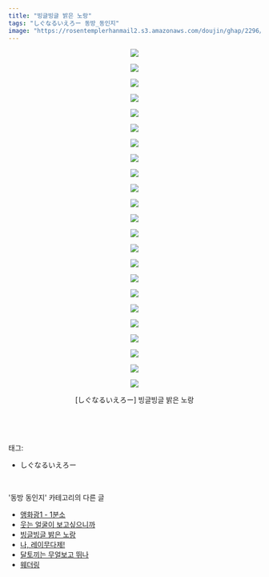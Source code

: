 ```yaml
---
title: "빙글빙글 밝은 노랑"
tags: "しぐなるいえろー 동방_동인지"
image: "https://rosentemplerhanmail2.s3.amazonaws.com/doujin/ghap/2296/001.jpg"
---
```

<div class="article">
<p style="text-align: center; clear: none; float: none;"><img src="{{ site.imgserver12 }}/ghap/2296/001.jpg"/></p>
<p style="text-align: center; clear: none; float: none;"><img src="{{ site.imgserver12 }}/ghap/2296/002.jpg"/></p>
<p style="text-align: center; clear: none; float: none;"><img src="{{ site.imgserver12 }}/ghap/2296/003.jpg"/></p>
<p style="text-align: center; clear: none; float: none;"><img src="{{ site.imgserver12 }}/ghap/2296/004.jpg"/></p>
<p style="text-align: center; clear: none; float: none;"><img src="{{ site.imgserver12 }}/ghap/2296/005.jpg"/></p>
<p style="text-align: center; clear: none; float: none;"><img src="{{ site.imgserver12 }}/ghap/2296/006.jpg"/></p>
<p style="text-align: center; clear: none; float: none;"><img src="{{ site.imgserver12 }}/ghap/2296/007.jpg"/></p>
<p style="text-align: center; clear: none; float: none;"><img src="{{ site.imgserver12 }}/ghap/2296/008.jpg"/></p>
<p style="text-align: center; clear: none; float: none;"><img src="{{ site.imgserver12 }}/ghap/2296/009.jpg"/></p>
<p style="text-align: center; clear: none; float: none;"><img src="{{ site.imgserver12 }}/ghap/2296/010.jpg"/></p>
<p style="text-align: center; clear: none; float: none;"><img src="{{ site.imgserver12 }}/ghap/2296/011.jpg"/></p>
<p style="text-align: center; clear: none; float: none;"><img src="{{ site.imgserver12 }}/ghap/2296/012.jpg"/></p>
<p style="text-align: center; clear: none; float: none;"><img src="{{ site.imgserver12 }}/ghap/2296/013.jpg"/></p>
<p style="text-align: center; clear: none; float: none;"><img src="{{ site.imgserver12 }}/ghap/2296/014.jpg"/></p>
<p style="text-align: center; clear: none; float: none;"><img src="{{ site.imgserver12 }}/ghap/2296/015.jpg"/></p>
<p style="text-align: center; clear: none; float: none;"><img src="{{ site.imgserver12 }}/ghap/2296/016.jpg"/></p>
<p style="text-align: center; clear: none; float: none;"><img src="{{ site.imgserver12 }}/ghap/2296/017.jpg"/></p>
<p style="text-align: center; clear: none; float: none;"><img src="{{ site.imgserver12 }}/ghap/2296/018.jpg"/></p>
<p style="text-align: center; clear: none; float: none;"><img src="{{ site.imgserver12 }}/ghap/2296/019.jpg"/></p>
<p style="text-align: center; clear: none; float: none;"><img src="{{ site.imgserver12 }}/ghap/2296/020.jpg"/></p>
<p style="text-align: center; clear: none; float: none;"><img src="{{ site.imgserver12 }}/ghap/2296/021.jpg"/></p>
<p style="text-align: center; clear: none; float: none;"><img src="{{ site.imgserver12 }}/ghap/2296/022.jpg"/></p>
<p style="text-align: center; clear: none; float: none;"><img src="{{ site.imgserver12 }}/ghap/2296/023.jpg"/></p>
<p style="text-align: center; clear: none; float: none;">[しぐなるいえろー] 빙글빙글 밝은 노랑</p>
<p><br/></p>
</div><br/>
<div class="tagTrail">
<p>태그: </p>
<ul>
<li>しぐなるいえろー</li>
</ul>
</div><br/>
<div class="another">
<p>'동방 동인지' 카테고리의 다른 글</p>
<ul>
<li><a href="/ghap_2298">앵화광1 - 1분소</a></li>
<li><a href="/ghap_2297">웃는 얼굴이 보고싶으니까</a></li>
<li><a href="/ghap_2296">빙글빙글 밝은 노랑</a></li>
<li><a href="/ghap_2295">나, 레이무다제!</a></li>
<li><a href="/ghap_2294">달토끼는 무얼보고 뛰나</a></li>
<li><a href="/ghap_2293">웨더링</a></li>
</ul>
</div><br/>
<div class="cb_module cb_fluid">
<div class="cb_wrt cb_profile">
</div><!-- commentList close -->
</div><br/>
